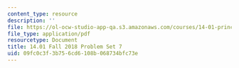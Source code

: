 ```yaml
---
content_type: resource
description: ''
file: https://ol-ocw-studio-app-qa.s3.amazonaws.com/courses/14-01-principles-of-microeconomics-fall-2018/09fc0c3f3b756cd6108b068734bfc73e_MIT14_01F18_pset7.pdf
file_type: application/pdf
resourcetype: Document
title: 14.01 Fall 2018 Problem Set 7
uid: 09fc0c3f-3b75-6cd6-108b-068734bfc73e
---
```

